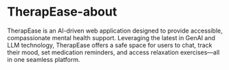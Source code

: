 # TherapEase-about
TherapEase is an AI-driven web application designed to provide accessible, compassionate mental health support. Leveraging the latest in GenAI and LLM technology, TherapEase offers a safe space for users to chat, track their mood, set medication reminders, and access relaxation exercises—all in one seamless platform.
